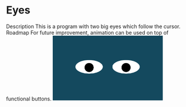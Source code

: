 # Eyes
Description 
This is a program with two big eyes which follow the cursor.
Roadmap
For future improvement, animation can be used on top of functional buttons.
<img src= "twoEyes.png" width='300'/>
